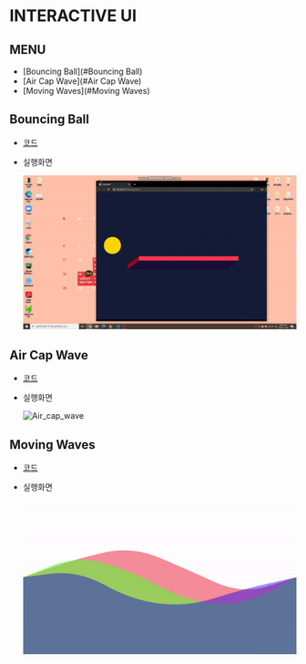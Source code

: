 # INTERACTIVE UI

## MENU

- [Bouncing Ball](#Bouncing Ball)
- [Air Cap Wave](#Air Cap Wave)
- [Moving Waves](#Moving Waves)

## Bouncing Ball

- [코드](./bouncing_ball)

- 실행화면

  ![bouncing_ball.gif](./images/bouncing_ball.gif)



## Air Cap Wave

* [코드](./air_cap_wave)

* 실행화면

  ![Air_cap_wave](./images/air_cap_wave.gif)



## Moving Waves

* [코드](./moving_waves)

* 실행화면

  ![moving_waves](./images/moving_waves.gif)